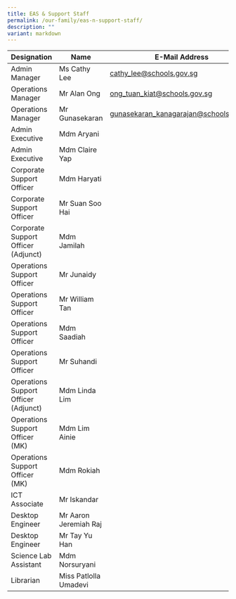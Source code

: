 ```yaml
---
title: EAS & Support Staff
permalink: /our-family/eas-n-support-staff/
description: ""
variant: markdown
---
```

| Designation | Name | E-Mail Address|
| -------- | -------- |---|
| Admin Manager    | Ms Cathy Lee | cathy_lee@schools.gov.sg
Operations Manager | Mr Alan Ong | ong_tuan_kiat@schools.gov.sg
Operations Manager | Mr Gunasekaran | gunasekaran_kanagarajan@schools.gov.sg
Admin Executive | Mdm Aryani
Admin Executive | Mdm Claire Yap
Corporate Support Officer | Mdm Haryati
Corporate Support Officer | Mr Suan Soo Hai
Corporate Support Officer (Adjunct) | Mdm Jamilah
Operations Support Officer | Mr Junaidy
Operations Support Officer | Mr William Tan
Operations Support Officer | Mdm Saadiah
Operations Support Officer | Mr Suhandi 
Operations Support Officer (Adjunct) | Mdm Linda Lim
Operations Support Officer (MK) | Mdm Lim Ainie
Operations Support Officer (MK) | Mdm Rokiah
ICT Associate | Mr Iskandar
Desktop Engineer | Mr Aaron Jeremiah Raj
Desktop Engineer | Mr Tay Yu Han
Science Lab Assistant | Mdm Norsuryani
Librarian | Miss Patlolla Umadevi